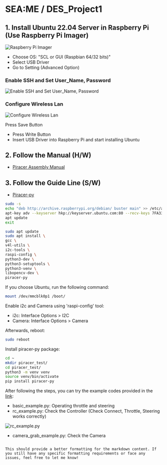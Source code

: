 # SEA:ME / DES_Project1

## 1. Install Ubuntu 22.04 Server in Raspberry Pi (Use Raspberry Pi Imager)

![Raspberry Pi Imager](https://www.raspberrypi.com/software/)

- Choose OS: "SCL or GUI (Raspbian 64/32 bits)"
- Select USB Driver
- Go to Setting (Advanced Option)

### Enable SSH and Set User_Name, Password
![Enable SSH and Set User_Name, Password](https://github.com/Ho-mmd/DES_Project1/assets/55338823/1835122e-955a-4415-9638-0cb4549a7f07)

### Configure Wireless Lan
![Configure Wireless Lan](https://github.com/Ho-mmd/DES_Project1/assets/55338823/3b8c98b3-c74e-4de8-969d-4c75220c7dff)

Press Save Button

- Press Write Button
- Insert USB Driver into Raspberry Pi and start installing Ubuntu

## 2. Follow the Manual (H/W)

- [Piracer Assembly Manual](https://www.waveshare.com/wiki/PiRacer_Assembly_Manual)

## 3. Follow the Guide Line (S/W)

- [Piracer-py](https://pypi.org/project/piracer-py/)

```bash
sudo -s
echo "deb http://archive.raspberrypi.org/debian/ buster main" >> /etc/apt/sources.list
apt-key adv --keyserver hkp://keyserver.ubuntu.com:80 --recv-keys 7FA3303E
apt update
exit

sudo apt update
sudo apt install \
gcc \
v4l-utils \ 
i2c-tools \ 
raspi-config \ 
python3-dev \
python3-setuptools \ 
python3-venv \
libopencv-dev \
piracer-py
```

If you choose Ubuntu, run the following command:

```bash
mount /dev/mmcblk0p1 /boot/
```

Enable i2c and Camera using 'raspi-config' tool:

- i2c: Interface Options > I2C
- Camera: Interface Options > Camera

Afterwards, reboot:

```bash
sudo reboot
```

Install piracer-py package:

```bash
cd ~
mkdir piracer_test/
cd piracer_test/
python3 -m venv venv
source venv/bin/activate
pip install piracer-py
```

After following the steps, you can try the example codes provided in the [link](https://pypi.org/project/piracer-py/):

- basic_example.py: Operating throttle and steering
- rc_example.py: Check the Controller (Check Connect, Throttle, Steering works correctly)

![rc_example.py](https://github.com/Ho-mmd/DES_Project1/assets/55338823/f459b2e5-dbe7-48ee-a0ef-824d6a074ca3)

- camera_grab_example.py: Check the Camera
```

This should provide a better formatting for the markdown content. If you still have any specific formatting requirements or face any issues, feel free to let me know!
